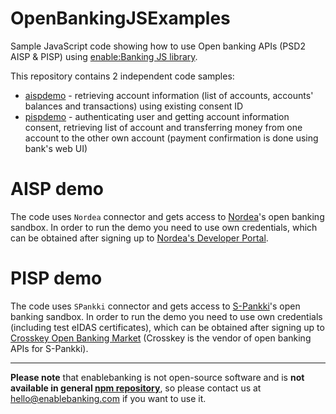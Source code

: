 # OpenBankingJSExamples

Sample JavaScript code showing how to use Open banking APIs (PSD2 AISP &amp; PISP) using
[enable:Banking JS library](https://enablebanking.com/docs/sdk?javascript).

This repository contains 2 independent code samples:

- [aispdemo](/aispdemo) - retrieving account information (list of accounts, accounts' balances and transactions) using
existing consent ID
- [pispdemo](/pispdemo) - authenticating user and getting account information consent, retrieving list of account and
transferring money from one account to the other own account (payment confirmation is done using bank's web UI)

# AISP demo

The code uses `Nordea` connector and gets access to [Nordea](https://www.nordea.fi/)'s open banking sandbox. In order to run
the demo you need to use own credentials, which can be obtained after signing up to
[Nordea's Developer Portal](https://developer.nordeaopenbanking.com/).

# PISP demo

The code uses `SPankki` connector and gets access to [S-Pankki](https://www.s-pankki.fi/)'s open banking sandbox. In order to
run the demo you need to use own credentials (including test eIDAS certificates), which can be obtained after signing up to
[Crosskey Open Banking Market](https://crosskey.io/) (Crosskey is the vendor of open banking APIs for S-Pankki).

----

**Please note** that enablebanking is not open-source software and is **not available in general 
[npm repository](https://www.npmjs.com/)**, so please contact us at [hello@enablebanking.com](mailto:hello@enablebanking.com)
if you want to use it.

